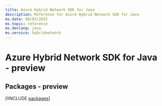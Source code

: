 ```yaml
---
title: Azure Hybrid Network SDK for Java
description: Reference for Azure Hybrid Network SDK for Java
ms.date: 09/03/2025
ms.topic: reference
ms.devlang: java
ms.service: hybridnetwork
---
```

# Azure Hybrid Network SDK for Java - preview
## Packages - preview
[!INCLUDE [packages](hybrid-network-index.md)]